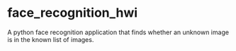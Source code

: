 # face_recognition_hwi
A python face recognition application that finds whether an unknown image is in the known list of images.
